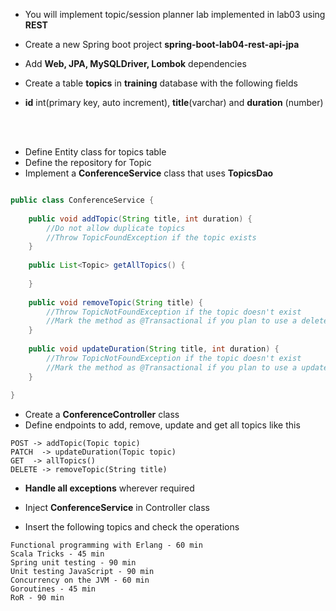 * You will implement topic/session planner lab implemented in lab03 using **REST**

* Create a new Spring boot project **spring-boot-lab04-rest-api-jpa**
* Add **Web, JPA, MySQLDriver, Lombok** dependencies

* Create a table __topics__ in __training__ database with the following fields
* __id__ int(primary key, auto increment), __title__(varchar) and __duration__ (number)

<br/>

<br/>

* Define Entity class for topics table
* Define the repository for Topic
* Implement a __ConferenceService__ class that uses __TopicsDao__

``` java 

public class ConferenceService {
	
	public void addTopic(String title, int duration) {
		//Do not allow duplicate topics
		//Throw TopicFoundException if the topic exists
	}
	
	public List<Topic> getAllTopics() {
	
	} 
	
	public void removeTopic(String title) {
		//Throw TopicNotFoundException if the topic doesn't exist
		//Mark the method as @Transactional if you plan to use a delete query
	}
	
	public void updateDuration(String title, int duration) {
		//Throw TopicNotFoundException if the topic doesn't exist
		//Mark the method as @Transactional if you plan to use a update query
	}
	
}
```

* Create a **ConferenceController** class
* Define endpoints to add, remove, update and get all topics like this

```
POST -> addTopic(Topic topic)
PATCH  -> updateDuration(Topic topic)
GET  -> allTopics()
DELETE -> removeTopic(String title)

```
* **Handle all exceptions** wherever required



* Inject __ConferenceService__ in Controller class

* Insert the following topics and check the operations

```
Functional programming with Erlang - 60 min
Scala Tricks - 45 min
Spring unit testing - 90 min
Unit testing JavaScript - 90 min
Concurrency on the JVM - 60 min
Goroutines - 45 min
RoR - 90 min
```